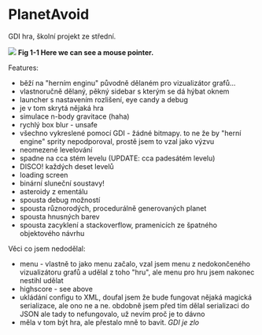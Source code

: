 # PlanetAvoid
GDI hra, školní projekt ze střední.

![](http://i.imgur.com/r0Hdwno.png)
**Fig 1-1 Here we can see a mouse pointer.**

Features:
 - běží na "herním enginu" původně dělaném pro vizualizátor grafů...
 - vlastnoručně dělaný, pěkný sidebar s kterým se dá hýbat oknem
 - launcher s nastavením rozlišení, eye candy a debug
 - je v tom skrytá nějaká hra
 - simulace n-body gravitace (haha)
 - rychlý box blur - unsafe
 - všechno vykreslené pomocí GDI - žádné bitmapy. to ne že by "herní engine" sprity nepodporoval, prostě jsem to vzal jako výzvu
 - neomezené levelování
 - spadne na cca stém levelu (UPDATE: cca padesátém levelu)
 - DISCO! každých deset levelů
 - loading screen
 - binární sluneční soustavy!
 - asteroidy z ementálu
 - spousta debug možností
 - spousta různorodých, procedurálně generovaných planet
 - spousta hnusných barev
 - spousta zacyklení a stackoverflow, pramenicích ze špatného objektového návrhu
 
 Věci co jsem nedodělal:
 - menu - vlastně to jako menu začalo, vzal jsem menu z nedokončeného vizualizátoru grafů a udělal z toho "hru", ale menu pro hru jsem nakonec nestihl udělat
 - highscore - see above
 - ukládání configu to XML, doufal jsem že bude fungovat nějaká magická serializace, ale ono ne a ne. obdobně jsem před tím dělal serializaci do JSON ale tady to nefungovalo, už nevím proč je to dávno
 - měla v tom být hra, ale přestalo mně to bavit. *GDI je zlo*

